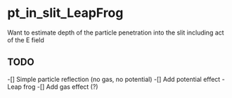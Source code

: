 # pt_in_slit_LeapFrog
Want to estimate depth of the particle penetration into the slit including act of the E field


## TODO

-[] Simple particle reflection (no gas, no potential)
-[] Add potential effect - Leap frog
-[] Add gas effect (?)
